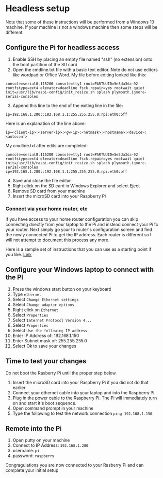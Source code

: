 # Headless setup


Note that some of these instructions will be performed from a Windows 10 machine. If your machine is not a windows machine then some steps will be different.

## Configure the Pi for headless access

1. Enable SSH by placing an empty file named "ssh" (no extension) onto the boot partition of the SD card
2. Open the cmdline.txt file with a basic text editor. Note do not use editors like wordpad or Office Word.
My file before editing looked like this:

```text
console=serial0,115200 console=tty1 root=PARTUUID=5e3da3da-02 rootfstype=ext4 elevator=deadline fsck.repair=yes rootwait quiet init=/usr/lib/raspi-config/init_resize.sh splash plymouth.ignore-serial-consoles
```

3. Append this line to the end of the exiting line in the file:

```text
ip=192.168.1.200::192.168.1.1:255.255.255.0:rpi:eth0:off
```

Here is an explanation of the line above:

```text
ip=<client-ip>:<server-ip>:<gw-ip>:<netmask>:<hostname>:<device>:<autoconf>
```

My cmdline.txt after edits are completed:

```text
console=serial0,115200 console=tty1 root=PARTUUID=5e3da3da-02 rootfstype=ext4 elevator=deadline fsck.repair=yes rootwait quiet init=/usr/lib/raspi-config/init_resize.sh splash plymouth.ignore-serial-consoles ip=192.168.1.200::192.168.1.1:255.255.255.0:rpi:eth0:off
```

4. Save and close the file editor
5. Right click on the SD card in Windows Explorer and select Eject
6. Remove SD card from your machine
7. Insert the microSD card into your Raspberry Pi

### Connect via your home router, etc

If you have access to your home router configuration you can skip connecting directly from your laptop to the Pi and instead connect your Pi to your router.
Next simply go your to router's configuration screen and find the newly connected Pi to get the IP address.
Each router is different so I will not attempt to document this process any more.

Here is a sample set of instructions that you can use as a starting point if you like. [Link](http://www.jamesfmackenzie.com/2017/01/02/raspberry-pi-headless-rasbian-install/)

## Configure your Windows laptop to connect with the PI

1. Press the windows start button on your keyboard
2. Type ```ethernet```
3. Select ```Change Ethernet settings```
4. Select ```Change adapter options```
5. Right click on ```Ethernet```
6. Select ```Properties```
7. Select ```Internet Protocol Version 4...```
8. Select ```Properties```
9. Select ```Use the following IP address```
10. Enter IP Address of: 192.168.1.150
11. Enter Subnet mask of: 255.255.255.0
12. Select Ok to save your changes

## Time to test your changes

Do not boot the Rasberry Pi until the proper step below.

1. Insert the microSD card into your Raspberry Pi if you did not do that earlier
2. Connect your ethernet cable into your laptop and into the Raspberry Pi
3. Plug in the power cable to the Raspberry Pi. The Pi will immediately turn on and start it's boot sequence.
4. Open command prompt in your machine
5. Type the following to test the network connection
```ping 192.168.1.150```

## Remote into the Pi

1. Open putty on your machine
2. Connect to IP Address: ```192.168.1.200```
3. username: ```pi```
4. password: ```raspberry```

Congragulations you are now connected to your Rasberry Pi and can complete your initial setup
